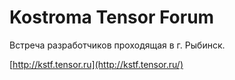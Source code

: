 # Kostroma Tensor Forum

Встреча разработчиков проходящая в г. Рыбинск.

[http://kstf.tensor.ru](http://kstf.tensor.ru/)
